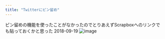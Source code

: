 ```yaml
---
title: "Twitterにピン留め"
---
```


ピン留めの機能を使ったことがなかったのでとりあえずScrapboxへのリンクでも貼っておくかと思った 2018-09-19
![image](https://gyazo.com/6eb7f2c3b8f4811729334cab461391eb/thumb/1000)

